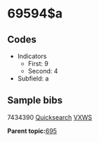 # 69594$a

## Codes

-   Indicators
    -   First: 9
    -   Second: 4
-   Subfield: a

## Sample bibs

7434390 [Quicksearch](https://search.library.yale.edu/catalog/7434390) [VXWS](http://prodorbis.library.yale.edu:7014/vxws/GetHoldingsService?bibId=7434390)

**Parent topic:**[695](../../tags/695/695.md)

